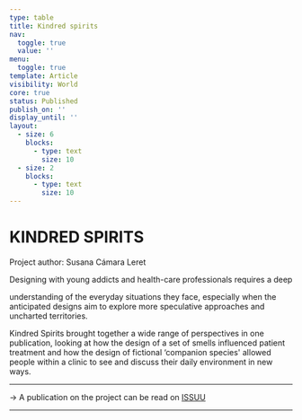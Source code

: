 ```yaml
---
type: table
title: Kindred spirits
nav:
  toggle: true
  value: ''
menu:
  toggle: true
template: Article
visibility: World
core: true
status: Published
publish_on: ''
display_until: ''
layout:
  - size: 6
    blocks:
      - type: text
        size: 10
  - size: 2
    blocks:
      - type: text
        size: 10
---
```


# KINDRED SPIRITS
Project author: Susana Cámara Leret

Designing with young addicts and health-care professionals requires a deep

understanding of the everyday situations they face, especially when the anticipated designs aim to explore more speculative approaches and uncharted territories.

Kindred Spirits brought together a wide range of perspectives in one publication, looking at how the design of a set of smells influenced patient treatment and how the design of fictional ‘companion species' allowed people within a clinic to see and discuss their daily environment in new ways.

---

→ A publication on the project can be read on [ISSUU](https://issuu.com/strategiccreativity/docs/_04_kindredspirits_edit)

---
